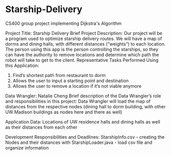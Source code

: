 # Starship-Delivery
CS400 group project implementing Dijkstra's Algorithm

Project Title: Starship Delivery
Brief Project Description:
Our project will be a program used to optimize starship delivery routes. We will have a map of dorms and dining halls, with different distances (“weights”) to each location. The person using this app is the person controlling the starships, so they can have the authority to remove locations and determine which path the robot will take to get to the client.
Representative Tasks Performed Using this Application:
1. Find’s shortest path from restaurant to dorm
2. Allows the user to input a starting point and destination
3. Allows the user to remove a location if it’s not viable anymore

Data Wrangler: Natalie Cheng
Brief description of the Data Wrangler’s role and responsibilities in this project:
Data Wrangler will load the map of distances from the respective nodes (dining hall to dorm building, with other UW Madison buildings as nodes here and there as well) 

Application Data: 
Locations of UW residence halls and dining halls as well as their distances from each other

Development Responsibilities and Deadlines:
StarshipInfo.csv  - creating the Nodes and their distances with
StarshipLoader.java  - load csv file and organize information
